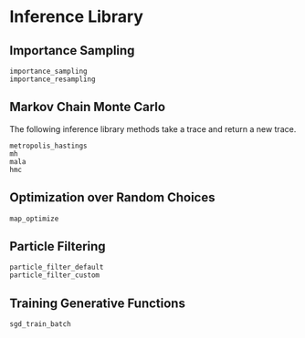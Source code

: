 # Inference Library

## Importance Sampling
```@docs
importance_sampling
importance_resampling
```

## Markov Chain Monte Carlo
The following inference library methods take a trace and return a new trace.
```@docs
metropolis_hastings
mh
mala
hmc
```

## Optimization over Random Choices
```@docs
map_optimize
```

## Particle Filtering
```@docs
particle_filter_default
particle_filter_custom
```

## Training Generative Functions
```@docs
sgd_train_batch
```
